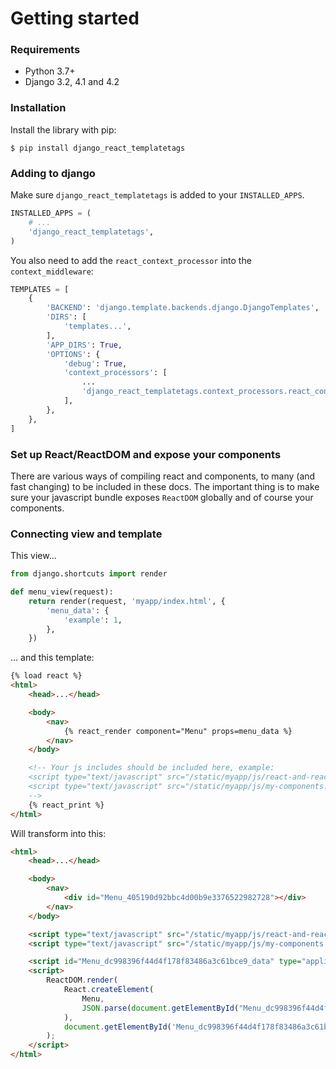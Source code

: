 # Getting started

### Requirements

- Python 3.7+
- Django 3.2, 4.1 and 4.2


### Installation

Install the library with pip:

```
$ pip install django_react_templatetags
```


### Adding to django

Make sure `django_react_templatetags` is added to your `INSTALLED_APPS`.

```python
INSTALLED_APPS = (
    # ...
    'django_react_templatetags',
)
```

You also need to add the `react_context_processor` into the `context_middleware`:

```python
TEMPLATES = [
    {
        'BACKEND': 'django.template.backends.django.DjangoTemplates',
        'DIRS': [
            'templates...',
        ],
        'APP_DIRS': True,
        'OPTIONS': {
            'debug': True,
            'context_processors': [
                ...
                'django_react_templatetags.context_processors.react_context_processor',
            ],
        },
    },
]
```


### Set up React/ReactDOM and expose your components

There are various ways of compiling react and components, to many (and fast changing) to be included in these docs. The important thing is to make sure your javascript bundle exposes `ReactDOM` globally and of course your components.


### Connecting view and template

This view...

```python
from django.shortcuts import render

def menu_view(request):
    return render(request, 'myapp/index.html', {
        'menu_data': {
            'example': 1,
        },
    })
```

... and this template:

```html
{% load react %}
<html>
    <head>...</head>

    <body>
        <nav>
            {% react_render component="Menu" props=menu_data %}
        </nav>
    </body>

    <!-- Your js includes should be included here, example:
    <script type="text/javascript" src="/static/myapp/js/react-and-react-dom.js"></script>
    <script type="text/javascript" src="/static/myapp/js/my-components.js"></script>
    -->
    {% react_print %}
</html>
```

Will transform into this:

```html
<html>
    <head>...</head>

    <body>
        <nav>
            <div id="Menu_405190d92bbc4d00b9e3376522982728"></div>
        </nav>
    </body>

    <script type="text/javascript" src="/static/myapp/js/react-and-react-dom.js"></script>
    <script type="text/javascript" src="/static/myapp/js/my-components.js"></script>

    <script id="Menu_dc998396f44d4f178f83486a3c61bce9_data" type="application/json">{"example": 1}</script>
    <script>
        ReactDOM.render(
            React.createElement(
                Menu,
                JSON.parse(document.getElementById("Menu_dc998396f44d4f178f83486a3c61bce9_data").textContent)
            ),
            document.getElementById('Menu_dc998396f44d4f178f83486a3c61bce9')
        );
    </script>
</html>
```
